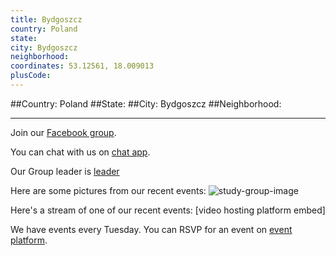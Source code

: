 ```yaml
---
title: Bydgoszcz
country: Poland
state: 
city: Bydgoszcz
neighborhood: 
coordinates: 53.12561, 18.009013
plusCode:
---
```


##Country: Poland
##State: 
##City: Bydgoszcz
##Neighborhood: 
*****
Join our [Facebook group](https://www.facebook.com/groups/free.code.camp.bydgoszcz).

You can chat with us on [chat app]().

Our Group leader is [leader]()

Here are some pictures from our recent events:
![study-group-image]()

Here's a stream of one of our recent events:
[video hosting platform embed]

We have events every Tuesday. You can RSVP for an event on [event platform]().
